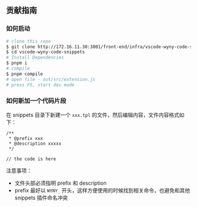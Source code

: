 ## 贡献指南

### 如何启动

``` bash
# clone this repo
$ git clone http://172.16.11.30:3001/front-end/infra/vscode-wyny-code-snippets.git
$ cd vscode-wyny-code-snippets
# Install Dependencies
$ pnpm i
# compile
$ pnpm compile
# open file - out/src/extension.js
# press F5, start dev mode
```

### 如何新加一个代码片段

在 snippets 目录下新建一个 `xxx.tpl` 的文件，然后编辑内容，文件内容格式如下：

``` tsx
/**
 * @prefix xxx
 * @description xxxxx
 */

// the code is here
```
注意事项：

* 文件头部必须指明 prefix 和 description
* prefix 最好以 `WYNY_` 开头，这样方便使用的时候找到相关命令，也避免和其他 snippets 插件命名冲突